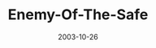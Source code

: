 ---
layout: music 
title: "Enemy-Of-The-Safe"
series: "Public Enemy"
date: 2003-10-26 
description: "He wasn’t exactly what people expected. He didn’t follow “the rules”. He didn’t hang out with the right people. He ticked off the wrong people. Sometimes it seemed like he was an enemy to everything respectable. And he changed the world forever."
audio: "http://www.crossroads.net/audio/2003_October_Public_Enemy/PE_03_10-26-03_Enemy_Of_The_Safe.mp3"
audio-duration: "39:53"
src: "http://www.crossroads.net/players/media/mediumHz/bigscreen.publicenemy.jpg"
---
